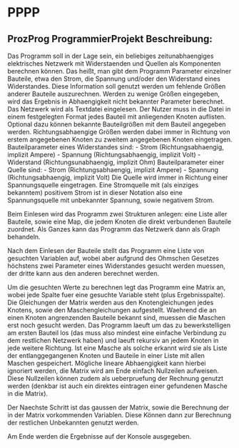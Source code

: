 # PPPP
ProzProg ProgrammierProjekt
Beschreibung:
------------------

Das Programm soll in der Lage sein, ein beliebiges zeitunabhaengiges elektrisches Netzwerk mit Widerstaenden und Quellen als Komponenten berechnen können.
Das heißt, man gibt dem Programm Parameter einzelner Bauteile, etwa den Strom, die Spannung und/oder den Widerstand eines Widerstandes. Diese Information soll genutzt werden um fehlende Größen anderer Bauteile auszurechnen. Werden zu wenige Größen eingegeben, wird das Ergebnis in Abhaengigkeit nicht bekannter Parameter berechnet.
Das Netzwerk wird als Textdatei eingelesen. Der Nutzer muss in die Datei in einem festgelegten Format jedes Bauteil mit anliegenden Knoten auflisten. Optional dazu können bekannte Bauteilgrößen mit dem Bauteil angegeben werden. Richtungsabhaengige Größen werden dabei immer in Richtung von erstem angegebenen Knoten zu zweitem angegebenen Knoten eingetragen.
Bauteilparameter eines Widerstandes sind:
	- Strom (Richtungsabhaengig, implizit Ampere)
	- Spannung (Richtungsabhaengig, implizit Volt)
	- Widerstand (Richtungsunabhaengig, implizit Ohm)
Bauteilparameter einer Quelle sind:
	- Strom (Richtungsabhaengig, implizit Ampere)
	- Spannung (Richtungsabhaengig, implizit Volt)
Die Quelle wird immer in Richtung einer Spannungsquelle eingetragen. Eine Stromquelle mit (als einziges bekanntem) positivem Strom ist in dieser Notation also eine Spannungsquelle mit unbekannter Spannung, sowie negativem Strom.

Beim Einlesen wird das Programm zwei Strukturen anlegen: eine Liste aller Bauteile, sowie eine Map, die jedem Knoten die direkt verbundenen Bauteile zuordnet. Als Ganzes kann das Programm das Netzwerk dann als Graph behandeln.

Nach dem Einlesen der Bauteile stellt das Programm eine Liste von gesuchten Variablen auf, wobei aber aufgrund des Ohmschen Gesetzes höchstens zwei Parameter eines Widerstandes gesucht werden muessen, der dritte kann aus den anderen berechnet werden.

Um die gesuchten Werte zu berechnen legt das Programm eine Matrix an, wobei jede Spalte fuer eine gesuchte Variable steht (plus Ergebnisspalte). Die Gleichungen der Matrix werden aus den Knotengleichungen jedes Knotens, sowie den Maschengleichungen aufgestellt. Waehrend die an einen Knoten angrenzenden Bauteile bekannt sind, muessen die Maschen erst noch gesucht werden.
Das Programm laeuft um das zu bewerkstelligen am ersten Bauteil los (das muss also mindest eine einfache Verbindung zu dem restlichen Netzwerk haben) und laeuft rekursiv an jedem Knoten in jede weitere Richtung. Ist eine Masche als solche erkannt wird sie als Liste der entlanggegangenen Knoten und Bauteile in einer Liste mit allen Maschen gespeichert. Mögliche lineare Abhaengigkeit kann hierbei ignoriert werden, die Matrix wird am Ende einfach Nullzeilen aufweisen. Diese Nullzeilen können zudem als ueberpruefung der Rechnung genutzt werden (denkbar ist auch ein direktes eintragen einer gefundenen Masche in die Matrix).

Der Naechste Schritt ist das gaussen der Matrix, sowie die Berechnung der in der Matrix vorkommenden Variablen. Diese Können dann zur Berechnung der restlichen Unbekannten genutzt werden.

Am Ende werden die Ergebnisse auf der Konsole ausgegeben.
